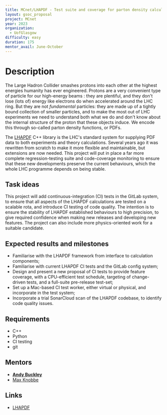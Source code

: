 ```yaml
---
title: MCnet/LHAPDF - Test suite and coverage for parton density calculations
layout: gsoc_proposal
project: MCnet
year: 2023
organization:
  - UofGlasgow
difficulty: easy
duration: 175
mentor_avail: June-October
---
```


# Description

The Large Hadron Collider smashes protons into each other at the highest
energies humanity has ever engineered. Protons are a very convenient type of
particle for our high-energy beams : they are plentiful, and they don't lose
(lots of) energy like electrons do when accelerated around the LHC ring. But
they are not *fundamental* particles: they are made up of a tightly bound
collection of smaller particles, and to make the most out of LHC experiments we
need to understand both what we do and don't know about the internal structure
of the proton that these objects induce. We encode this through so-called parton
density functions, or PDFs.

The [LHAPDF](https://lhapdf.hepforge.org) C++ library is the LHC's standard
system for supplying PDF data to both experiments and theory
calculations. Several years ago it was rewritten from scratch to make it more
flexible and maintainable, but extensions are now needed. This project will put
in place a far more complete regression-testing suite and code-coverage
monitoring to ensure that these new developments preserve the current behaviours,
which the whole LHC programme depends on being stable.


## Task ideas

This project will add continuous-integration (CI) tests in the GitLab system, to
ensure that all aspects of the LHAPDF calculations are tested on a scalable rota,
and introduce CI testing of code quality. The intention is to ensure the
stability of LHAPDF established behaviours to high precision, to give required
confidence when making new releases and developing new features. The project can
also include more physics-oriented work for a suitable candidate.


## Expected results and milestones

 * Familiarise with the LHAPDF framework from interface to calculation components;
 * Familiarise with current LHAPDF CI tests and the GitLab config system;
 * Design and present a new proposal of CI tests to provide feature coverage,
   with a CPU-efficient test schedule, targeting of change-driven tests, and
   a full-suite pre-release test-set;
 * Set up a Mac-based CI test worker, either virtual or physical, and incorporate
   in the test system;
 * Incorporate a trial SonarCloud scan of the LHAPDF codebase, to identify code
   quality issues.


## Requirements

 * C++
 * Python
 * CI testing
 * git


## Mentors

 * **[Andy Buckley](mailto:andy.buckley@cern.ch)**
 * [Max Knobbe](mailto:max.knobbe@uni-goettingen.de)


## Links

 * [LHAPDF](https://lhapdf.hepforge.org)

